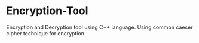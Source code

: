 # Encryption-Tool
Encryption and Decryption tool using C++ language. Using common caeser cipher technique for encryption.
